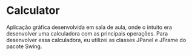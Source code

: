 # Calculator

Aplicação gráfica desenvolvida em sala de aula, onde o intuito era desenvolver uma calculadora com as principais operações. Para desenvolver essa calculadora, eu utilizei as classes JPanel e JFrame do pacote Swing.
